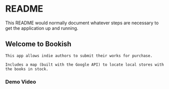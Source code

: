 # README

This README would normally document whatever steps are necessary to get the
application up and running.

## Welcome to Bookish 
    This app allows indie authors to submit their works for purchase. 

    Includes a map (built with the Google API) to locate local stores with the books in stock.


### Demo Video 